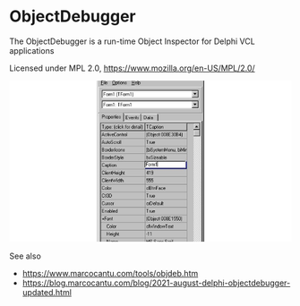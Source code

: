 # ObjectDebugger
The ObjectDebugger is a run-time Object Inspector for Delphi VCL applications

Licensed under MPL 2.0, https://www.mozilla.org/en-US/MPL/2.0/


![image](ObjectDebugger%20screenshot.jpg)

See also 
- https://www.marcocantu.com/tools/objdeb.htm
- https://blog.marcocantu.com/blog/2021-august-delphi-objectdebugger-updated.html
